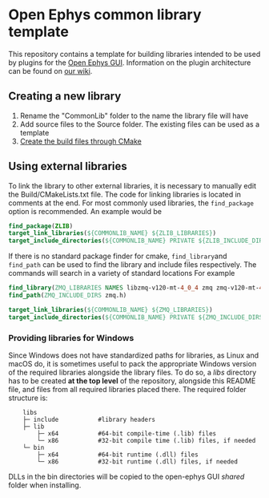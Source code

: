 # Open Ephys common library template
This repository contains a template for building libraries intended to be used by plugins for the [Open Ephys GUI](https://github.com/open-ephys/plugin-GUI). Information on the plugin architecture can be found on [our wiki](https://open-ephys.atlassian.net/wiki/spaces/OEW/pages/950363/Plugin+architecture).

## Creating a new library
1. Rename the "CommonLib" folder to the name the library file will have
2. Add source files to the Source folder. The existing files can be used as a template
3. [Create the build files through CMake](https://open-ephys.atlassian.net/wiki/spaces/OEW/pages/1259110401/Plugin+CMake+Builds)

## Using external libraries
To link the library to other external libraries, it is necessary to manually edit the Build/CMakeLists.txt file. The code for linking libraries is located in comments at the end.
For most commonly used libraries, the `find_package` option is recommended. An example would be
```cmake
find_package(ZLIB)
target_link_libraries(${COMMONLIB_NAME} ${ZLIB_LIBRARIES})
target_include_directories(${COMMONLIB_NAME} PRIVATE ${ZLIB_INCLUDE_DIRS})
````
If there is no standard package finder for cmake, `find_library`and `find_path` can be used to find the library and include files respectively. The commands will search in a variety of standard locations For example
```cmake
find_library(ZMQ_LIBRARIES NAMES libzmq-v120-mt-4_0_4 zmq zmq-v120-mt-4_0_4) #the different names after names are not a list of libraries to include, but a list of possible names the library might have, useful for multiple architectures. find_library will return the first library found that matches any of the names
find_path(ZMQ_INCLUDE_DIRS zmq.h)

target_link_libraries(${COMMONLIB_NAME} ${ZMQ_LIBRARIES})
target_include_directories(${COMMONLIB_NAME} PRIVATE ${ZMQ_INCLUDE_DIRS})
````
### Providing libraries for Windows
Since Windows does not have standardized paths for libraries, as Linux and macOS do, it is sometimes useful to pack the appropriate Windows version of the required libraries alongside the library files.
To do so, a *libs* directory has to be created **at the top level** of the repository, alongside this README file, and files from all required libraries placed there. The required folder structure is:
```
    libs
    ├─ include           #library headers
    ├─ lib
        ├─ x64           #64-bit compile-time (.lib) files
        └─ x86           #32-bit compile time (.lib) files, if needed
    └─ bin
        ├─ x64           #64-bit runtime (.dll) files
        └─ x86           #32-bit runtime (.dll) files, if needed
```
DLLs in the bin directories will be copied to the open-ephys GUI *shared* folder when installing.
